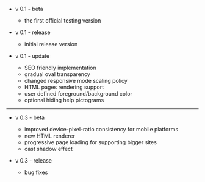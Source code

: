 - v 0.1 - beta  
    - the first official testing version  
    
- v 0.1 - release  
    - initial release version  
    
- v 0.1 - update  
    - SEO friendly implementation  
    - gradual oval transparency  
    - changed responsive mode scaling policy  
    - HTML pages rendering support  
    - user defined foreground/background color  
    - optional hiding help pictograms  

- - -

- v 0.3 - beta
    - improved device-pixel-ratio consistency for mobile platforms  
    - new HTML renderer  
    - progressive page loading for supporting bigger sites  
    - cast shadow effect  

- v 0.3 - release  
    - bug fixes  
